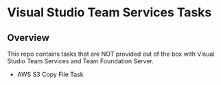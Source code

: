 # Visual Studio Team Services Tasks
## Overview
This repo contains tasks that are NOT provided out of the box with Visual Studio Team Services and Team Foundation Server.

- AWS S3 Copy File Task

